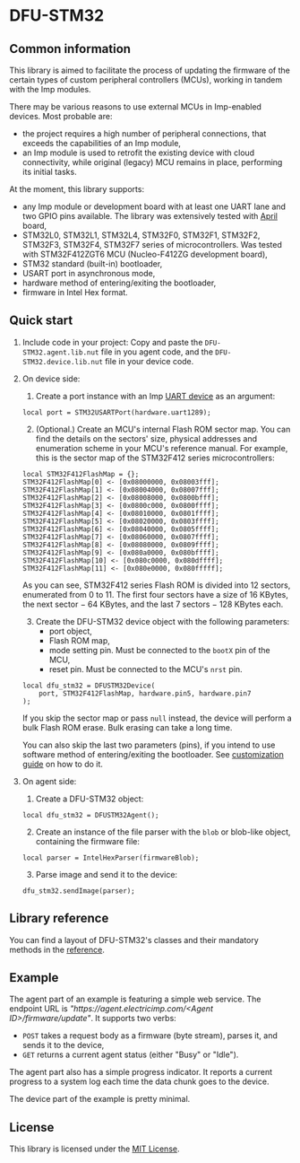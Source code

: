 # DFU-STM32

## Common information
This library is aimed to facilitate the process of updating the firmware of the certain types of custom peripheral controllers (MCUs), working in tandem with the Imp modules.

There may be various reasons to use external MCUs in Imp-enabled devices. Most probable are:
- the project requires a high number of peripheral connections, that exceeds the capabilities of an Imp module,
- an Imp module is used to retrofit the existing device with cloud connectivity, while original (legacy) MCU remains in place, performing its initial tasks.

At the moment, this library supports:
- any Imp module or development board with at least one UART lane and two GPIO pins available. The library was extensively tested with [April](https://developer.electricimp.com/hardware/resources/reference-designs/april) board,
- STM32L0, STM32L1, STM32L4, STM32F0, STM32F1, STM32F2, STM32F3, STM32F4, STM32F7 series of microcontrollers. Was tested with STM32F412ZGT6 MCU (Nucleo-F412ZG development board),
- STM32 standard (built-in) bootloader,
- USART port in asynchronous mode,
- hardware method of entering/exiting the bootloader,
- firmware in Intel Hex format.

## Quick start

1. Include code in your project:
   Copy and paste the `DFU-STM32.agent.lib.nut` file in you agent code, and the `DFU-STM32.device.lib.nut` file in your device code.
   
2. On device side:
    1. Create a port instance with an Imp [UART device](https://developer.electricimp.com/api/hardware/uart) as an argument:
    ```
    local port = STM32USARTPort(hardware.uart1289);
    ```
    
    2. (Optional.) Create an MCU's internal Flash ROM sector map. You can find the details on the sectors' size, physical addresses and enumeration scheme in your MCU's reference manual. For example, this is the sector map of the STM32F412 series microcontrollers:
    ```
    local STM32F412FlashMap = {};
    STM32F412FlashMap[0] <- [0x08000000, 0x08003fff];
    STM32F412FlashMap[1] <- [0x08004000, 0x08007fff];
    STM32F412FlashMap[2] <- [0x08008000, 0x0800bfff];
    STM32F412FlashMap[3] <- [0x0800c000, 0x0800ffff];
    STM32F412FlashMap[4] <- [0x08010000, 0x0801ffff];
    STM32F412FlashMap[5] <- [0x08020000, 0x0803ffff];
    STM32F412FlashMap[6] <- [0x08040000, 0x0805ffff];
    STM32F412FlashMap[7] <- [0x08060000, 0x0807ffff];
    STM32F412FlashMap[8] <- [0x08080000, 0x0809ffff];
    STM32F412FlashMap[9] <- [0x080a0000, 0x080bffff];
    STM32F412FlashMap[10] <- [0x080c0000, 0x080dffff];
    STM32F412FlashMap[11] <- [0x080e0000, 0x080fffff];
    ```
    As you can see, STM32F412 series Flash ROM is divided into 12 sectors, enumerated from 0 to 11. The first four sectors have a size of 16 KBytes, the next sector − 64 KBytes, and the last 7 sectors − 128 KBytes each.

    3. Create the DFU-STM32 device object with the following parameters:
        - port object,
        - Flash ROM map,
        - mode setting pin. Must be connected to the `bootX` pin of the MCU,
        - reset pin. Must be connected to the MCU's `nrst` pin.
      ```
      local dfu_stm32 = DFUSTM32Device(
          port, STM32F412FlashMap, hardware.pin5, hardware.pin7
      );
      ```

      If you skip the sector map or pass `null` instead, the device will perform a bulk Flash ROM erase. Bulk erasing can take a long time.

      You can also skip the last two parameters (pins), if you intend to use software method of entering/exiting the bootloader. See [customization guide](./docs/customization.md) on how to do it.

3. On agent side:
   1. Create a DFU-STM32 object:
   ```
   local dfu_stm32 = DFUSTM32Agent();
   ```
   2. Create an instance of the file parser with the `blob` or blob-like object, containing the firmware file:
   ```
   local parser = IntelHexParser(firmwareBlob);
   ```
   3. Parse image and send it to the device:
   ```
   dfu_stm32.sendImage(parser);
   ```

## Library reference
You can find a layout of DFU-STM32's classes and their mandatory methods in the [reference](./docs/reference.md).

## Example
The agent part of an example is featuring a simple web service. The endpoint URL is *"https://<span></span>agent.electricimp.com/&lt;Agent ID&gt;/firmware/update"*. It supports two verbs:
- `POST` takes a request body as a firmware (byte stream), parses it, and sends it to the device,
- `GET` returns a current agent status (either "Busy" or "Idle").

The agent part also has a simple progress indicator. It reports a current progress to a system log each time the data chunk goes to the device.

The device part of the example is pretty minimal.

## License
This library is licensed under the [MIT License](./LICENSE.txt).
